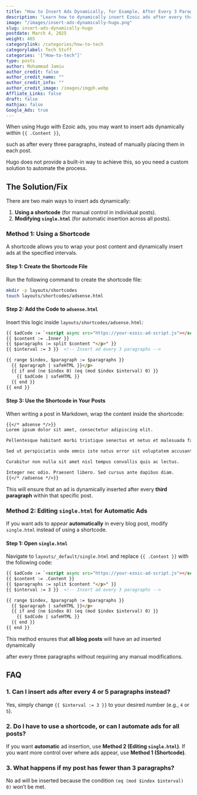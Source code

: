 ```yaml
---
title: "How to Insert Ads Dynamically, for Example, After Every 3 Paragraphs in Hugo"
description: "Learn how to dynamically insert Ezoic ads after every three paragraphs in your Hugo posts using shortcodes or modifying the single.html template."
image: "/images/insert-ads-dynamically-hugo.png"
slug: insert-ads-dynamically-hugo
postdate: March 4, 2025
weight: 465
categorylink: /categories/how-to-tech
categorylabel: Tech Stuff
categories: '["How-to-tech"]'
type: posts
author: Mohammad Jamiu
author_credit: false
author_credit_name: ""
author_credit_info: ""
author_credit_image: /images/imgph.webp
Affliate_Links: false
draft: false
mathjax: false
Google_Ads: true
---
```


When using Hugo with Ezoic ads, you may want to insert ads dynamically within `{{ .Content }}`,

such as after every three paragraphs, instead of manually placing them in each post.

Hugo does not provide a built-in way to achieve this, so you need a custom solution to automate the process.

## **The Solution/Fix**

There are two main ways to insert ads dynamically:

1. **Using a shortcode** (for manual control in individual posts).
2. **Modifying `single.html`** (for automatic insertion across all posts).

### **Method 1: Using a Shortcode**

A shortcode allows you to wrap your post content and dynamically insert ads at the specified intervals.

#### **Step 1: Create the Shortcode File**

Run the following command to create the shortcode file:

```bash
mkdir -p layouts/shortcodes
touch layouts/shortcodes/adsense.html
```

#### **Step 2: Add the Code to `adsense.html`**

Insert this logic inside `layouts/shortcodes/adsense.html`:

```html
{{ $adCode := `<script async src="https://your-ezoic-ad-script.js"></script>` }}
{{ $content := .Inner }}
{{ $paragraphs := split $content "</p>" }}
{{ $interval := 3 }}  <!-- Insert ad every 3 paragraphs -->

{{ range $index, $paragraph := $paragraphs }}
  {{ $paragraph | safeHTML }}</p>
  {{ if and (ne $index 0) (eq (mod $index $interval) 0) }}
    {{ $adCode | safeHTML }}
  {{ end }}
{{ end }}
```

#### **Step 3: Use the Shortcode in Your Posts**

When writing a post in Markdown, wrap the content inside the shortcode:

```md
{{</* adsense */>}}
Lorem ipsum dolor sit amet, consectetur adipiscing elit.

Pellentesque habitant morbi tristique senectus et netus et malesuada fames.

Sed ut perspiciatis unde omnis iste natus error sit voluptatem accusantium.

Curabitur non nulla sit amet nisl tempus convallis quis ac lectus.

Integer nec odio. Praesent libero. Sed cursus ante dapibus diam.
{{</* /adsense */>}}
```

This will ensure that an ad is dynamically inserted after every **third paragraph** within that specific post.

### **Method 2: Editing `single.html` for Automatic Ads**

If you want ads to appear **automatically** in every blog post, modify `single.html` instead of using a shortcode.

#### **Step 1: Open `single.html`**

Navigate to `layouts/_default/single.html` and replace `{{ .Content }}` with the following code:

```html
{{ $adCode := `<script async src="https://your-ezoic-ad-script.js"></script>` }}
{{ $content := .Content }}
{{ $paragraphs := split $content "</p>" }}
{{ $interval := 3 }}  <!-- Insert ad every 3 paragraphs -->

{{ range $index, $paragraph := $paragraphs }}
  {{ $paragraph | safeHTML }}</p>
  {{ if and (ne $index 0) (eq (mod $index $interval) 0) }}
    {{ $adCode | safeHTML }}
  {{ end }}
{{ end }}
```

This method ensures that **all blog posts** will have an ad inserted dynamically

after every three paragraphs without requiring any manual modifications.

## **FAQ**

### **1. Can I insert ads after every 4 or 5 paragraphs instead?**

Yes, simply change `{{ $interval := 3 }}` to your desired number (e.g., `4` or `5`).

### **2. Do I have to use a shortcode, or can I automate ads for all posts?**

If you want **automatic** ad insertion, use **Method 2 (Editing `single.html`)**. If you want more control over where ads appear, use **Method 1 (Shortcode)**.

### **3. What happens if my post has fewer than 3 paragraphs?**

No ad will be inserted because the condition `(eq (mod $index $interval) 0)` won’t be met.
